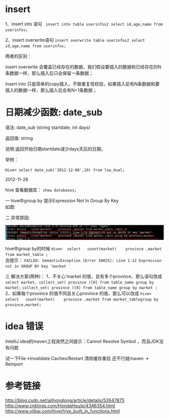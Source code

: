 # insert #
1、insert  into 语句
` insert into table userinfos2 select id,age,name from userinfos;`

2、insert overwrite语句
`insert overwrite table userinfos2 select id,age,name from userinfos;`

两者的区别：

insert overwrite 会覆盖已经存在的数据，我们假设要插入的数据和已经存在的N条数据一样，那么插入后只会保留一条数据；

insert into 只是简单的copy插入，不做重复性校验，如果插入前有N条数据和要插入的数据一样，那么插入后会有N+1条数据；


# 日期减少函数: date_sub #
语法: date_sub (string startdate, int days)

返回值: string

说明:返回开始日期startdate减少days天后的日期。

举例：

`Hive> select date_sub('2012-12-08',10) from lxw_dual;`

2012-11-28

hive 查看数据库：
`show databases;`

一 hive中group by 提示Expression Not In Group By Key   
 如图:



二  异常原因:

![enter description here][1]

hive中group by的时候
`Hive>  select   count(market)    province ,market  from market_table ; `  
会提示：
`FAILED: SemanticException [Error 10025]: Line 1:12 Expression not in GROUP BY key ‘market ′`

三 解决方案(两种)：
1、不关心‘market 的值，且有多个province，那么语句改成
`select market, collect_set( province )[0] from table_name group by  market;`
`collect_set( province )[0] from table_name group by market ;`
2、如果每个province 的值不同且关心province 的值，那么可以改成
`hive>  select   count(market)    province ,market from market_tablegroup by province,market; `


# idea 错误 #
IntelliJ idea的maven工程突然之间提示：Cannot Resolve Symbol ，而且JDK没有问题

试一下File->Invalidate Caches/Restart 清除缓存重启 还不行就maven -> Reinport

# 参考链接 #
http://blog.csdn.net/alihonglong/article/details/52647875
http://www.cnblogs.com/HondaHsu/p/4346354.html
http://www.yiibai.com/hive/hive_built_in_functions.html



  [1]: ./images/1504664486657.jpg